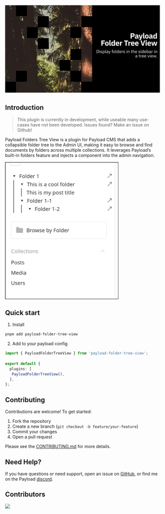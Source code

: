 # ![Payload Folders Tree View](.github/assets/github-title.png)

## Introduction

> This plugin is currently in development, while useable many use-cases have not been developed. Issues found? Make an issue on Github!

Payload Folders Tree View is a plugin for Payload CMS that adds a collapsible folder tree to the Admin UI, making it easy to browse and find documents by folders across multiple collections. It leverages Payload’s built-in folders feature and injects a component into the admin navigation.

![Screenshot of payload folders tree view](.github/assets/plugin-screenshot.png)

## Quick start
1) Install
```bash
pnpm add payload-folder-tree-view
```

2) Add to your payload config

```ts
import { PayloadFolderTreeView } from 'payload-folder-tree-view';

export default {
  plugins: [
   PayloadFolderTreeView(),
  ],
};
```

## Contributing

Contributions are welcome! To get started:

1. Fork the repository
2. Create a new branch (`git checkout -b feature/your-feature`)
3. Commit your changes
4. Open a pull request

Please see the [CONTRIBUTING.md](CONTRIBUTING.md) for more details.

## Need Help?

If you have questions or need support, open an issue on [GitHub](https://github.com/payloadcms/payload-folder-tree-view/issues), or find me on the Payload [discord](https://discord.com/invite/r6sCXqVk3v).

## Contributors
<img align="left" src="https://contributors-img.web.app/image?repo=patrickroelofs/payload-folder-tree-view"/>
